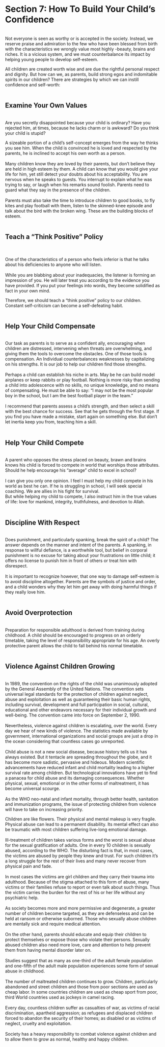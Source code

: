 Section 7: How To Build Your Child’s Confidence
===============================================

   
 Not everyone is seen as worthy or is accepted in the society. Instead,
we reserve praise and admiration to the few who have been blessed from
birth with the characteristics we wrongly value most highly -beauty,
brains and riches. It is a vicious system, and we must counterbalance
its impact by helping young people to develop self-esteem.

All children are created worth wise and are due the rightful personal
respect and dignity. But how can we, as parents, build strong egos and
indomitable spirits in our children? There are strategies by which we
can instill confidence and self-worth:  
  

Examine Your Own Values
-----------------------

   
 Are you secretly disappointed because your child is ordinary? Have you
rejected him, at times, because he lacks charm or is awkward? Do you
think your child is stupid?

A sizeable portion of a child’s self-concept emerges from the way he
thinks you see him. When the child is convinced he is loved and
respected by the parents, he is inclined to accept his own worth as a
person.  
    
 Many children know they are loved by their parents, but don’t believe
they are held in high esteem by them. A child can know that you would
give your life for him, yet still detect your doubts about his
acceptability. You are nervous when he speaks to guests. You interrupt
to explain what he was trying to say, or laugh when his remarks sound
foolish. Parents need to guard what they say in the presence of the
children.  
    
 Parents must also take the time to introduce children to good books, to
fly kites and play football with them, listen to the skinned-knee
episode and talk about the bird with the broken wing. These are the
building blocks of esteem.  
  

Teach a “Think Positive” Policy
-------------------------------

   
    
 One of the characteristics of a person who feels inferior is that he
talks about his deficiencies to anyone who will listen.  
    
 While you are blabbing about your inadequacies, the listener is forming
an impression of you. He will later treat you according to the evidence
you have provided. If you put your feelings into words, they become
solidified as fact in your own mind.

Therefore, we should teach a “think positive” policy to our children.
Constant self-criticism can become a self-defeating habit.  
  

Help Your Child Compensate
--------------------------

   
 Our task as parents is to serve as a confident ally, encouraging when
children are distressed, intervening when threats are overwhelming, and
giving them the tools to overcome the obstacles. One of those tools is
compensation. An Individual counterbalances weaknesses by capitalizing
on his strengths. It is our job to help our children find those
strengths.  
    
 Perhaps a child can establish his niche in arts. May be he can build
model airplanes or keep rabbits or play football. Nothing is more risky
than sending a child into adolescence with no skills, no unique
knowledge, and no means of compensating. He must be able to say: “I may
not be the most popular boy in the school, but I am the best football
player in the team.”  
    
 I recommend that parents assess a child’s strength, and then select a
skill with the best chance for success. See that he gets through the
first stage. If you find you have made a mistake, start again on
something else. But don’t let inertia keep you from, teaching him a
skill.  
  

Help Your Child Compete
-----------------------

   
 A parent who opposes the stress placed on beauty, brawn and brains
knows his child is forced to compete in world that worships those
attributes. Should he help encourage his “average” child to excel in
school?  
    
 I can give you only one opinion. I feel I must help my child compete in
his world as best he can. If he is struggling in school, I will seek
special coaching. We are allies in his fight for survival.  
 But while helping my child to compete, I also instruct him in the true
values of life: love for mankind, integrity, truthfulness, and devotion
to Allah.  
  

Discipline With Respect
-----------------------

   
 Does punishment, and particularly spanking, break the spirit of a
child? The answer depends on the manner and intent of the parents. A
spanking, in response to willful defiance, is a worthwhile tool, but
belief in corporal punishment is no excuse for taking about your
frustrations on little child; it offers no license to punish him in
front of others or treat him with disrespect.  
    
 It is important to recognize however, that one way to damage
self-esteem is to avoid discipline altogether. Parents are the symbols
of justice and order, and a child wonders why they let him get away with
doing harmful things if they really love him.  
  

Avoid Overprotection
--------------------

   
 Preparation for responsible adulthood is derived from training during
childhood. A child should be encouraged to progress on an orderly
timetable, taking the level of responsibility appropriate for his age.
An overly protective parent allows the child to fall behind his normal
timetable.  
  

Violence Against Children Growing
---------------------------------

   
 In 1989, the convention on the rights of the child was unanimously
adopted by the General Assembly of the United Nations. The convention
sets universal legal standards for the protection of children against
neglect, abuse and exploitation as well as guaranteeing their basic
human rights, including survival, development and full participation in
social, cultural, educational and other endeavors necessary for their
individual growth and well-being. The convention came into force on
September 2, 1990.  
    
 Nevertheless, violence against children is escalating, over the world.
Every day we hear of new kinds of violence. The statistics made
available by government, international organizations and social groups
are just a drop in the ocean considering that countless cases go
unreported.  
    
 Child abuse is not a new social disease, because history tells us it
has always existed. But it tentacle are spreading throughout the globe,
and it has become more sadistic, pervasive and hideous. Modern
scientific advancements have reduced infant and child mortality leading
to a higher survival rate among children. But technological innovations
have yet to find a panacea for child abuse and its damaging
consequences. Whether physical, sexual, emotional or in the other forms
of maltreatment, it has become universal scourge.  
    
 As the WHO neo-natal and infant mortality, through better health,
sanitation and immunization programs, the issue of protecting children
from violence will have to take on increasing priority.

Children are like flowers. Their physical and mental makeup is very
fragile. Physical abuse can lead to a permanent disability. Its mental
effect can also be traumatic with most children suffering live-long
emotional damage.  
    
 Ill-treatment of children takes various forms and the worst is sexual
abuse for the sexual gratification of adults. One in every 10 children
is sexually abused, according to the WHO. The disturbing fact is that,
in most cases, the victims are abused by people they knew and trust. For
such children it’s a long struggle for the rest of their lives and many
never recover from physical pain and fade.  
    
 In most cases the victims are girl children and they carry their trauma
into adulthood. Because of the stigma attached to this form of abuse,
many victims or their families refuse to report or even talk about such
things. Thus the victim carries the burden for the rest of his or her
life without any psychiatric help.  
    
 As society becomes more and more permissive and degenerate, a greater
number of children become targeted, as they are defenseless and can be
held at ransom or otherwise suborned. Those who sexually abuse children
are mentally sick and require medical attention.  
    
 On the other hand, parents should educate and equip their children to
protect themselves or expose those who violate their persons. Sexually
abused children also need more love, care and attention to help prevent
them from having mental disorder later on.  
    
 Studies suggest that as many as one-third of the adult female
population and one-fifth of the adult male population experiences some
form of sexual abuse in childhood.  
    
 The number of maltreated children continues to grow. Children,
particularly abandoned and street children and those from poor sections
are used as cheap labor. In some countries children are used as cheap
sport from poor, third World countries used as jockeys in camel
racing.  
    
 Every day, countless children suffer as casualties of war, as victims
of racial discrimination, apartheid aggression; as refugees and
displaced children forced to abandon the security of their homes; as
disabled or as victims of neglect, cruelty and exploitation.  
    
 Society has a heavy responsibility to combat violence against children
and to allow them to grow as normal, healthy and happy children.


